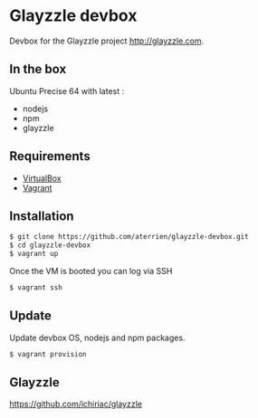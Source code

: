 Glayzzle devbox
================

Devbox for the Glayzzle project http://glayzzle.com.

In the box
------------

Ubuntu Precise 64 with latest :
- nodejs
- npm
- glayzzle

Requirements
------------

* [VirtualBox](https://www.virtualbox.org)
* [Vagrant](http://vagrantup.com)

Installation
------------

```bash
$ git clone https://github.com/aterrien/glayzzle-devbox.git
$ cd glayzzle-devbox
$ vagrant up
```

Once the VM is booted you can log via SSH

```bash
$ vagrant ssh
```

Update
------------

Update devbox OS, nodejs and npm packages. 

```bash
$ vagrant provision
```

Glayzzle
------------
https://github.com/ichiriac/glayzzle
